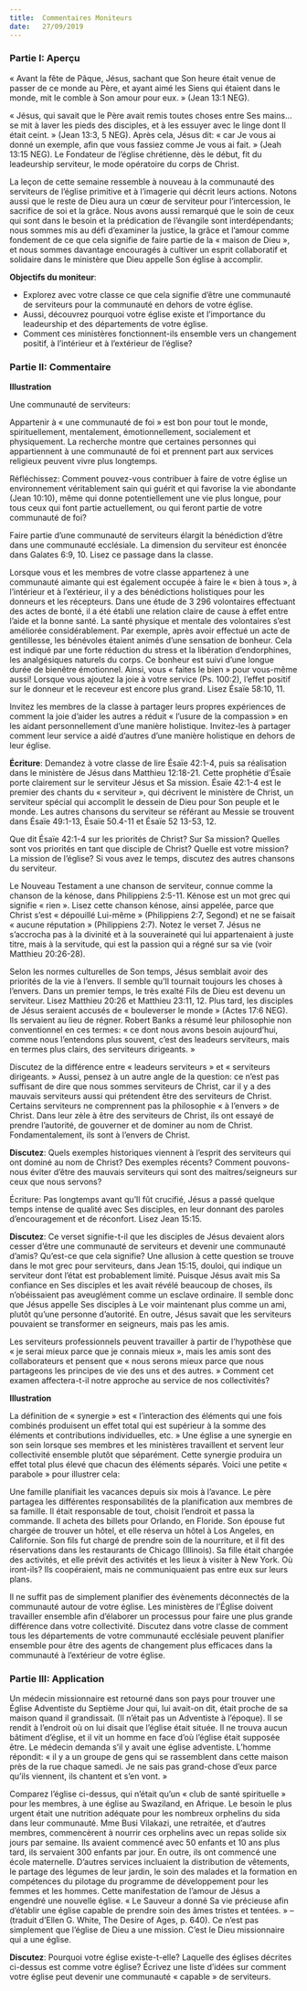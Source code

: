```yaml
---
title:  Commentaires Moniteurs
date:   27/09/2019
---
```


### Partie I: Aperçu

« Avant la fête de Pâque, Jésus, sachant que Son heure était venue de passer de ce monde au Père, et ayant aimé les Siens qui étaient dans le monde, mit le comble à Son amour pour eux. » (Jean 13:1 NEG).

« Jésus, qui savait que le Père avait remis toutes choses entre Ses mains… se mit à laver les pieds des disciples, et à les essuyer avec le linge dont Il était ceint. » (Jean 13:3, 5 NEG). Après cela, Jésus dit: « car Je vous ai donné un exemple, afin que vous fassiez comme Je vous ai fait. » (Jeah 13:15 NEG). Le Fondateur de l’église chrétienne, dès le début, fit du leadeurship serviteur, le mode opératoire du corps de Christ.

La leçon de cette semaine ressemble à nouveau à la communauté des serviteurs de l’église primitive et à l’imagerie qui décrit leurs actions. Notons aussi que le reste de Dieu aura un cœur de serviteur pour l’intercession, le sacrifice de soi et la grâce. Nous avons aussi remarqué que le soin de ceux qui sont dans le besoin et la prédication de l’évangile sont interdépendants; nous sommes mis au défi d’examiner la justice, la grâce et l’amour comme fondement de ce que cela signifie de faire partie de la « maison de Dieu », et nous sommes davantage encouragés à cultiver un esprit collaboratif et solidaire dans le ministère que Dieu appelle Son église à accomplir.

**Objectifs du moniteur**:

- Explorez avec votre classe ce que cela signifie d’être une communauté de serviteurs pour la communauté en dehors de votre église.
- Aussi, découvrez pourquoi votre église existe et l’importance du leadeurship et des départements de votre église.
- Comment ces ministères fonctionnent-ils ensemble vers un changement positif, à l’intérieur et à l’extérieur de l’église?

### Partie II: Commentaire

**Illustration**

Une communauté de serviteurs:

Appartenir à « une communauté de foi » est bon pour tout le monde, spirituellement, mentalement, émotionnellement, socialement et physiquement. La recherche montre que certaines personnes qui appartiennent à une communauté de foi et prennent part aux services religieux peuvent vivre plus longtemps.

Réfléchissez: Comment pouvez-vous contribuer à faire de votre église un environnement véritablement sain qui guérit et qui favorise la vie abondante (Jean 10:10), même qui donne potentiellement une vie plus longue, pour tous ceux qui font partie actuellement, ou qui feront partie de votre communauté de foi?

Faire partie d’une communauté de serviteurs élargit la bénédiction d’être dans une communauté ecclésiale. La dimension du serviteur est énoncée dans Galates 6:9, 10. Lisez ce passage dans la classe.

Lorsque vous et les membres de votre classe appartenez à une communauté aimante qui est également occupée à faire le « bien à tous », à l’intérieur et à l’extérieur, il y a des bénédictions holistiques pour les donneurs et les récepteurs. Dans une étude de 3 296 volontaires effectuant des actes de bonté, il a été établi une relation claire de cause à effet entre l’aide et la bonne santé. La santé physique et mentale des volontaires s’est améliorée considérablement. Par exemple, après avoir effectué un acte de gentillesse, les bénévoles étaient animés d’une sensation de bonheur. Cela est indiqué par une forte réduction du stress et la libération d’endorphines, les analgésiques naturels du corps. Ce bonheur est suivi d’une longue durée de bienêtre émotionnel. Ainsi, vous « faites le bien » pour vous-même aussi! Lorsque vous ajoutez la joie à votre service (Ps. 100:2), l’effet positif sur le donneur et le receveur est encore plus grand. Lisez Ésaïe 58:10, 11.

Invitez les membres de la classe à partager leurs propres expériences de comment la joie d’aider les autres a réduit « l’usure de la compassion » en les aidant personnellement d’une manière holistique. Invitez-les à partager comment leur service a aidé d’autres d’une manière holistique en dehors de leur église.

**Écriture**: Demandez à votre classe de lire Ésaïe 42:1-4, puis sa réalisation dans le ministère de Jésus dans Matthieu 12:18-21. Cette prophétie d’Ésaïe porte clairement sur le serviteur Jésus et Sa mission. Ésaïe 42:1-4 est le premier des chants du « serviteur », qui décrivent le ministère de Christ, un serviteur spécial qui accomplit le dessein de Dieu pour Son peuple et le monde. Les autres chansons du serviteur se référant au Messie se trouvent dans Ésaïe 49:1-13, Ésaïe 50.4-11 et Ésaïe 52 13-53, 12.

Que dit Ésaïe 42:1-4 sur les priorités de Christ? Sur Sa mission? Quelles sont vos priorités en tant que disciple de Christ? Quelle est votre mission? La mission de l’église? Si vous avez le temps, discutez des autres chansons du serviteur.

Le Nouveau Testament a une chanson de serviteur, connue comme la chanson de la kénose, dans Philippiens 2:5-11. Kénose est un mot grec qui signifie « rien ». Lisez cette chanson kénose, ainsi appelée, parce que Christ s’est « dépouillé Lui-même » (Philippiens 2:7, Segond) et ne se faisait « aucune réputation » (Philippiens 2:7). Notez le verset 7. Jésus ne s’accrocha pas à la divinité et à la souveraineté qui lui appartenaient à juste titre, mais à la servitude, qui est la passion qui a régné sur sa vie (voir Matthieu 20:26-28).

Selon les normes culturelles de Son temps, Jésus semblait avoir des priorités de la vie à l’envers. Il semble qu’Il tournait toujours les choses à l’envers. Dans un premier temps, le très exalté Fils de Dieu est devenu un serviteur. Lisez Matthieu 20:26 et Matthieu 23:11, 12. Plus tard, les disciples de Jésus seraient accusés de « bouleverser le monde » (Actes 17:6 NEG). Ils servaient au lieu de régner. Robert Banks a résumé leur philosophie non conventionnel en ces termes: « ce dont nous avons besoin aujourd’hui, comme nous l’entendons plus souvent, c’est des leadeurs serviteurs, mais en termes plus clairs, des serviteurs dirigeants. »

Discutez de la différence entre « leadeurs serviteurs » et « serviteurs dirigeants. » Aussi, pensez à un autre angle de la question: ce n’est pas suffisant de dire que nous sommes serviteurs de Christ, car il y a des mauvais serviteurs aussi qui prétendent être des serviteurs de Christ. Certains serviteurs ne comprennent pas la philosophie « à l’envers » de Christ. Dans leur zèle à être des serviteurs de Christ, ils ont essayé de prendre l’autorité, de gouverner et de dominer au nom de Christ. Fondamentalement, ils sont à l’envers de Christ.

**Discutez**: Quels exemples historiques viennent à l’esprit des serviteurs qui ont dominé au nom de Christ? Des exemples récents? Comment pouvons-nous éviter d’être des mauvais serviteurs qui sont des maitres/seigneurs sur ceux que nous servons?

Écriture: Pas longtemps avant qu’Il fût crucifié, Jésus a passé quelque temps intense de qualité avec Ses disciples, en leur donnant des paroles d’encouragement et de réconfort. Lisez Jean 15:15.

**Discutez**: Ce verset signifie-t-il que les disciples de Jésus devaient alors cesser d’être une communauté de serviteurs et devenir une communauté d’amis? Qu’est-ce que cela signifie? Une allusion à cette question se trouve dans le mot grec pour serviteurs, dans Jean 15:15, douloi, qui indique un serviteur dont l’état est probablement limité. Puisque Jésus avait mis Sa confiance en Ses disciples et les avait révélé beaucoup de choses, ils n’obéissaient pas aveuglément comme un esclave ordinaire. Il semble donc que Jésus appelle Ses disciples à Le voir maintenant plus comme un ami, plutôt qu’une personne d’autorité. En outre, Jésus savait que les serviteurs pouvaient se transformer en seigneurs, mais pas les amis.

Les serviteurs professionnels peuvent travailler à partir de l’hypothèse que « je serai mieux parce que je connais mieux », mais les amis sont des collaborateurs et pensent que « nous serons mieux parce que nous partageons les principes de vie des uns et des autres. » Comment cet examen affectera-t-il notre approche au service de nos collectivités?

**Illustration**

La définition de « synergie » est « l’interaction des éléments qui une fois combinés produisent un effet total qui est supérieur à la somme des éléments et contributions individuelles, etc. » Une église a une synergie en son sein lorsque ses membres et les ministères travaillent et servent leur collectivité ensemble plutôt que séparément. Cette synergie produira un effet total plus élevé que chacun des éléments séparés. Voici une petite « parabole » pour illustrer cela:

Une famille planifiait les vacances depuis six mois à l’avance. Le père partagea les différentes responsabilités de la planification aux membres de sa famille. Il était responsable de tout, choisit l’endroit et passa la commande. Il acheta des billets pour Orlando, en Floride. Son épouse fut chargée de trouver un hôtel, et elle réserva un hôtel à Los Angeles, en Californie. Son fils fut chargé de prendre soin de la nourriture, et il fit des réservations dans les restaurants de Chicago (Illinois). Sa fille était chargée des activités, et elle prévit des activités et les lieux à visiter à New York. Où iront-ils? Ils coopéraient, mais ne communiquaient pas entre eux sur leurs plans.

Il ne suffit pas de simplement planifier des évènements déconnectés de la communauté autour de votre église. Les ministères de l’Église doivent travailler ensemble afin d’élaborer un processus pour faire une plus grande différence dans votre collectivité. Discutez dans votre classe de comment tous les départements de votre communauté ecclésiale peuvent planifier ensemble pour être des agents de changement plus efficaces dans la communauté à l’extérieur de votre église.

### Partie III: Application

Un médecin missionnaire est retourné dans son pays pour trouver une Église Adventiste du Septième Jour qui, lui avait-on dit, était proche de sa maison quand il grandissait. (Il n’était pas un Adventiste à l’époque). Il se rendit à l’endroit où on lui disait que l’église était située. Il ne trouva aucun bâtiment d’église, et il vit un homme en face d’où l’église était supposée être. Le médecin demanda s’il y avait une église adventiste. L’homme répondit: « il y a un groupe de gens qui se rassemblent dans cette maison près de la rue chaque samedi. Je ne sais pas grand-chose d’eux parce qu’ils viennent, ils chantent et s’en vont. »

Comparez l’église ci-dessus, qui n’était qu’un « club de santé spirituelle » pour les membres, à une église au Swaziland, en Afrique. Le besoin le plus urgent était une nutrition adéquate pour les nombreux orphelins du sida dans leur communauté. Mme Busi Vilakazi, une retraitée, et d’autres membres, commencèrent à nourrir ces orphelins avec un repas solide six jours par semaine. Ils avaient commencé avec 50 enfants et 10 ans plus tard, ils servaient 300 enfants par jour. En outre, ils ont commencé une école maternelle. D’autres services incluaient la distribution de vêtements, le partage des légumes de leur jardin, le soin des malades et la formation en compétences du pilotage du programme de développement pour les femmes et les hommes. Cette manifestation de l’amour de Jésus a engendré une nouvelle église. « Le Sauveur a donné Sa vie précieuse afin d’établir une église capable de prendre soin des âmes tristes et tentées. » – (traduit d’Ellen G. White, The Desire of Ages, p. 640). Ce n’est pas simplement que l’église de Dieu a une mission. C’est le Dieu missionnaire qui a une église.

**Discutez**: Pourquoi votre église existe-t-elle? Laquelle des églises décrites ci-dessus est comme votre église? Écrivez une liste d’idées sur comment votre église peut devenir une communauté « capable » de serviteurs.
